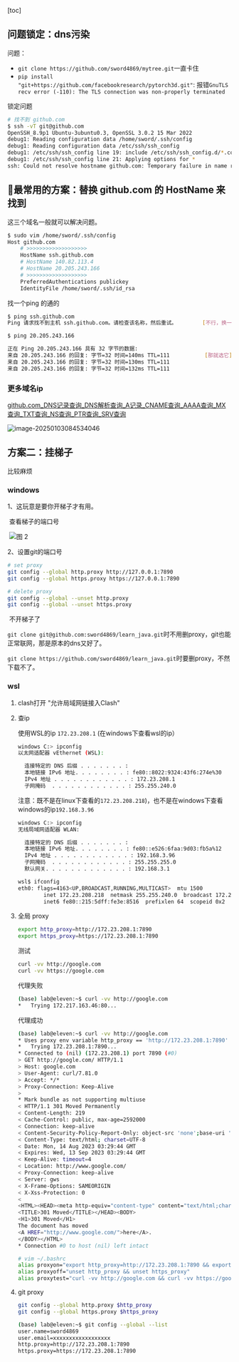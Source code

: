 [toc]



## 问题锁定：dns污染

问题：

- `git clone https://github.com/sword4869/mytree.git`一直卡住
- `pip install "git+https://github.com/facebookresearch/pytorch3d.git"`: 报错`GnuTLS recv error (-110): The TLS connection was non-properly terminated`

锁定问题

```bash
# 找不到 github.com
$ ssh -vT git@github.com
OpenSSH_8.9p1 Ubuntu-3ubuntu0.3, OpenSSL 3.0.2 15 Mar 2022
debug1: Reading configuration data /home/sword/.ssh/config
debug1: Reading configuration data /etc/ssh/ssh_config
debug1: /etc/ssh/ssh_config line 19: include /etc/ssh/ssh_config.d/*.conf matched no files
debug1: /etc/ssh/ssh_config line 21: Applying options for *
ssh: Could not resolve hostname github.com: Temporary failure in name resolution			#### <<<
```

## 🚀最常用的方案：替换 github.com 的 HostName 来找到

这三个域名一般就可以解决问题。

```bash
$ sudo vim /home/sword/.ssh/config
Host github.com
    # >>>>>>>>>>>>>>>>>>>
    HostName ssh.github.com
   	# HostName 140.82.113.4
   	# HostName 20.205.243.166
   	# >>>>>>>>>>>>>>>>>>>
    PreferredAuthentications publickey
    IdentityFile /home/sword/.ssh/id_rsa
```

找一个ping 的通的

```bash
$ ping ssh.github.com			
Ping 请求找不到主机 ssh.github.com。请检查该名称，然后重试。		[不行，换一个]

$ ping 20.205.243.166

正在 Ping 20.205.243.166 具有 32 字节的数据:
来自 20.205.243.166 的回复: 字节=32 时间=140ms TTL=111			[那就选它]
来自 20.205.243.166 的回复: 字节=32 时间=130ms TTL=111
来自 20.205.243.166 的回复: 字节=32 时间=132ms TTL=111
```

### 更多域名ip

[github.com_DNS记录查询_DNS解析查询_A记录_CNAME查询_AAAA查询_MX查询_TXT查询_NS查询_PTR查询_SRV查询](https://www.itdog.cn/dns/github.com)

![image-20250103084534046](https://cdn.jsdelivr.net/gh/sword4869/pic1@main/images/202501030845091.png)

## 方案二：挂梯子

比较麻烦


### windows

1、这玩意是要你开梯子才有用。

​	查看梯子的端口号

​	![图 2](https://cdn.jsdelivr.net/gh/sword4869/pic1@main/images/202406110823530.png)  

2、设置git的端口号

```bash
# set proxy
git config --global http.proxy http://127.0.0.1:7890
git config --global https.proxy https://127.0.0.1:7890

# delete proxy
git config --global --unset http.proxy
git config --global --unset https.proxy
```

​	不开梯子了

​		`git clone git@github.com:sword4869/learn_java.git`时不用删proxy，git也能正常联网，那是原本的dns又好了。

​		`git clone https://github.com/sword4869/learn_java.git`时要删proxy，不然下载不了。

### wsl

1. clash打开 "允许局域网链接入Clash"

2. 查ip

   使用WSL的ip `172.23.208.1` (在windows下查看wsl的ip）

    ```bash
    windows C:> ipconfig
    以太网适配器 vEthernet (WSL):
   
      连接特定的 DNS 后缀 . . . . . . . :
      本地链接 IPv6 地址. . . . . . . . : fe80::8022:9324:43f6:274e%30
      IPv4 地址 . . . . . . . . . . . . : 172.23.208.1
      子网掩码  . . . . . . . . . . . . : 255.255.240.0
    ```

   注意：既不是在linux下查看的`172.23.208.218`)，也不是在windows下查看windows的ip`192.168.3.96`

    ```bash
    windows C:> ipconfig
    无线局域网适配器 WLAN:
   
      连接特定的 DNS 后缀 . . . . . . . :
      本地链接 IPv6 地址. . . . . . . . : fe80::e526:6faa:9d03:fb5a%12
      IPv4 地址 . . . . . . . . . . . . : 192.168.3.96
      子网掩码  . . . . . . . . . . . . : 255.255.255.0
      默认网关. . . . . . . . . . . . . : 192.168.3.1
   
    wsl$ ifconfig
    eth0: flags=4163<UP,BROADCAST,RUNNING,MULTICAST>  mtu 1500
            inet 172.23.208.218  netmask 255.255.240.0  broadcast 172.23.223.255
            inet6 fe80::215:5dff:fe3e:8516  prefixlen 64  scopeid 0x2
    ```

3. 全局 proxy

   ```bash
   export http_proxy=http://172.23.208.1:7890
   export https_proxy=https://172.23.208.1:7890
   ```

   测试

   ```bash
   curl -vv http://google.com
   curl -vv https://google.com
   ```

   代理失败

   ```bash
   (base) lab@eleven:~$ curl -vv http://google.com
   *   Trying 172.217.163.46:80...
   ```

   代理成功

   ```bash
   (base) lab@eleven:~$ curl -vv http://google.com
   * Uses proxy env variable http_proxy == 'http://172.23.208.1:7890'
   *   Trying 172.23.208.1:7890...
   * Connected to (nil) (172.23.208.1) port 7890 (#0)
   > GET http://google.com/ HTTP/1.1
   > Host: google.com
   > User-Agent: curl/7.81.0
   > Accept: */*
   > Proxy-Connection: Keep-Alive
   > 
   * Mark bundle as not supporting multiuse
   < HTTP/1.1 301 Moved Permanently
   < Content-Length: 219
   < Cache-Control: public, max-age=2592000
   < Connection: keep-alive
   < Content-Security-Policy-Report-Only: object-src 'none';base-uri 'self';script-src 'nonce-Fz0c0wP75KecYUsvutJc2w' 'strict-dynamic' 'report-sample' 'unsafe-eval' 'unsafe-inline' https: http:;report-uri https://csp.withgoogle.com/csp/gws/other-hp
   < Content-Type: text/html; charset=UTF-8
   < Date: Mon, 14 Aug 2023 03:29:44 GMT
   < Expires: Wed, 13 Sep 2023 03:29:44 GMT
   < Keep-Alive: timeout=4
   < Location: http://www.google.com/
   < Proxy-Connection: keep-alive
   < Server: gws
   < X-Frame-Options: SAMEORIGIN
   < X-Xss-Protection: 0
   < 
   <HTML><HEAD><meta http-equiv="content-type" content="text/html;charset=utf-8">
   <TITLE>301 Moved</TITLE></HEAD><BODY>
   <H1>301 Moved</H1>
   The document has moved
   <A HREF="http://www.google.com/">here</A>.
   </BODY></HTML>
   * Connection #0 to host (nil) left intact
   ```

   ```bash
   # vim ~/.bashrc
   alias proxyon="export http_proxy=http://172.23.208.1:7890 && export https_proxy=https://172.23.208.1:7890" 
   alias proxyoff="unset http_proxy && unset https_proxy"
   alias proxytest="curl -vv http://google.com && curl -vv https://google.com"
   ```

4. git proxy

   ```bash
   git config --global http.proxy $http_proxy
   git config --global https.proxy $https_proxy
   
   (base) lab@eleven:~$ git config --global --list
   user.name=sword4869
   user.email=xxxxxxxxxxxxxxxxxx
   http.proxy=http://172.23.208.1:7890
   https.proxy=https://172.23.208.1:7890
   ```

